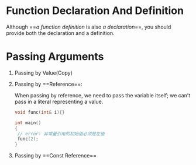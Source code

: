 # Function Declaration And Definition

Although ==*a function definition* is also *a declaration*==, you should provide both the declaration and a definition.



# Passing Arguments

1. Passing by Value(Copy)

2. Passing by ==Reference==:

   When passing by reference, we need to pass the variable itself; we can’t pass in a literal representing a value.

   ```cpp
   void func(int& i){}
   
   int main()
   {
   	// error: 非常量引用的初始值必须是左值
   	func(2);
   }
   ```

3. Passing by ==Const Reference==



